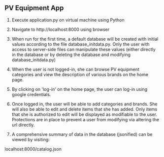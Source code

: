 PV Equipment App
----------------

1) Execute application.py on virtual machine using Python

2) Navigate to http://localhost:8000 using browser

3) When run for the first time, a default database will be created with initial
values according to the file database_initdata.py. Only the user with access
to server-side files can manipulate these values (either directly in the database
or by deleting the database and modifying database_initdata.py)

4) When the user is not logged-in, she can browse PV equipment categories and view
the description of various brands on the home page.

5) By clicking on 'log-in' on the home page, the user can log-in using google
credentials.

6) Once logged in, the user will be able to add categories and brands. She will
also be able to edit and delete items that she has added. Only items that
she is authorized to edit will be displayed as modifiable to the user. Protections
are in place to prevent a user from modifying via altering the url directly.

7) A comprehensive summary of data in the database (jsonified) can be viewed by
visiting:

localhost:8000/catalog.json